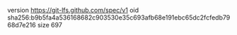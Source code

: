 version https://git-lfs.github.com/spec/v1
oid sha256:b9b5fa4a536168682c903530e35c693afb68e191ebc65dc2fcfedb7968d7e216
size 697

